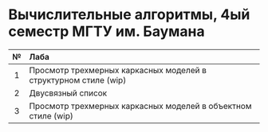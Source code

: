 # Вычислительные алгоритмы, 4ый семестр МГТУ им. Баумана

№ | Лаба
:-:|:-
1 | Просмотр трехмерных каркасных моделей в структурном стиле (wip)
2 | Двусвязный список
3 | Просмотр трехмерных каркасных моделей в объектном стиле (wip)
